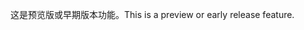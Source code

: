 <span data-ttu-id="7cf2b-101">这是预览版或早期版本功能。</span><span class="sxs-lookup"><span data-stu-id="7cf2b-101">This is a preview or early release feature.</span></span>